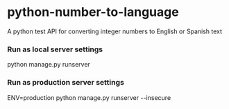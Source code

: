 # python-number-to-language
A python test API for converting integer numbers to English or Spanish text

### Run as local server settings
python manage.py runserver

### Run as production server settings
ENV=production python manage.py runserver --insecure